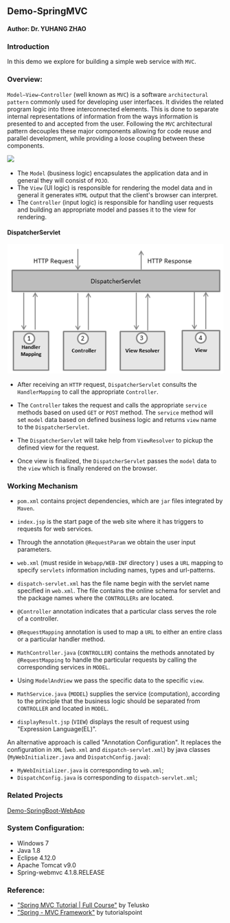## Demo-SpringMVC

#### Author: Dr. YUHANG ZHAO

### Introduction
In this demo we explore for building a simple web service with `MVC`. 

### Overview:
`Model–View–Controller` (well known as `MVC`) is a software `architectural pattern` 
commonly used for developing user interfaces.
It divides the related program logic into three interconnected elements. 
This is done to separate internal representations of information 
from the ways information is presented to and accepted from the user. 
Following the `MVC` architectural pattern decouples these major components 
allowing for code reuse and parallel development,
while providing a loose coupling between these components.

![](https://upload.wikimedia.org/wikipedia/commons/thumb/9/9d/MVC-basic.svg/320px-MVC-basic.svg.png)

- The `Model` (business logic) encapsulates the application data and in general they will consist of `POJO`.
- The `View` (UI logic) is responsible for rendering the model data and in general 
it generates `HTML` output that the client's browser can interpret.
- The `Controller` (input logic) is responsible for handling user requests 
and building an appropriate model and passes it to the view for rendering.

#### DispatcherServlet
![DispatcherServlet](https://github.com/yuhang2685/Demo-SpringMVC/blob/master/spring_dispatcherservlet.png)

- After receiving an `HTTP` request, `DispatcherServlet` consults the `HandlerMapping` to call the appropriate `Controller`.

- The `Controller` takes the request and calls the appropriate `service` methods based on used `GET` or `POST` method. 
The `service` method will set `model` data based on defined business logic and returns `view` name to the `DispatcherServlet`.

- The `DispatcherServlet` will take help from `ViewResolver` to pickup the defined view for the request.

- Once view is finalized, the `DispatcherServlet` passes the `model` data to the `view` which is finally rendered on the browser.

### Working Mechanism
- `pom.xml` contains project dependencies, which are `jar` files integrated by `Maven`.

- `index.jsp` is the start page of the web site where it has triggers to requests for web services.

- Through the annotation `@RequestParam` we obtain the user input parameters.

- `web.xml` (must reside in `Webapp/WEB-INF` directory ) uses a `URL` mapping to specify `servlets` information including names, types and url-patterns.

- `dispatch-servlet.xml` has the file name begin with the servlet name specified in `web.xml`. 
  The file contains the online schema for servlet and the package names where the `CONTROLLERs` are located.
  
- `@Controller` annotation indicates that a particular class serves the role of a controller.

- `@RequestMapping` annotation is used to map a `URL` to either an entire class or a particular handler method.

- `MathController.java` (`CONTROLLER`) contains the methods annotated by `@RequestMapping` 
  to handle the particular requests by calling the corresponding services in `MODEL`.
  
- Using `ModelAndView` we pass the specific data to the specific `view`.

- `MathService.java` (`MODEL`) supplies the service (computation), according to the principle that 
  the business logic should be separated from `CONTROLLER` and located in `MODEL`.
  
- `displayResult.jsp` (`VIEW`) displays the result of request using "Expression Language(EL)".

An alternative approach is called "Annotation Configuration". 
It replaces the configuration in `XML` (`web.xml` and `dispatch-servlet.xml`) by java classes (`MyWebInitializer.java` and `DispatchConfig.java`): 
- `MyWebInitializer.java` is corresponding to `web.xml`;
- `DispatchConfig.java` is corresponding to `dispatch-servlet.xml`;


### Related Projects
[Demo-SpringBoot-WebApp](https://github.com/yuhang2685/Demo-SpringBoot-WebApp)


### System Configuration:
- Windows 7
- Java 1.8
- Eclipse 4.12.0
- Apache Tomcat v9.0
- Spring-webmvc 4.1.8.RELEASE

### Reference:
- ["Spring MVC Tutorial | Full Course"](https://www.youtube.com/watch?v=g2b-NbR48Johttps://www.youtube.com/watch?v=g2b-NbR48Jo) by Telusko
- ["Spring - MVC Framework"](https://www.tutorialspoint.com/spring/spring_web_mvc_framework.htm) by tutorialspoint
